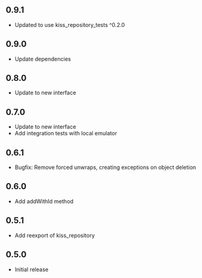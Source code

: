 ## 0.9.1

* Updated to use kiss_repository_tests ^0.2.0

## 0.9.0

* Update dependencies

## 0.8.0

* Update to new interface 

## 0.7.0

* Update to new interface
* Add integration tests with local emulator

## 0.6.1

* Bugfix: Remove forced unwraps, creating exceptions on object deletion

## 0.6.0

* Add addWithId method

## 0.5.1

* Add reexport of kiss_repository

## 0.5.0

* Initial release
